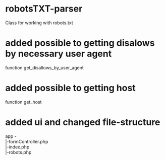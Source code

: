 # robotsTXT-parser

Class for working with robots.txt

# added possible to getting disalows by necessary user agent

function get_disallows_by_user_agent

# added possible to getting host

function get_host

# added ui and changed file-structure

app -<br>
    |-formController.php<br>
    |-index.php<br>
    |-robots.php